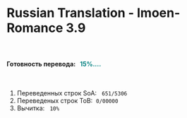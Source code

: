 # Russian Translation - Imoen-Romance 3.9 

<p>&nbsp;</p>
<h4><a id="user-content-план-перевода" class="anchor" href="https://github.com/arcanecoast/mod-translation-imoen-romance#%D0%BF%D0%BB%D0%B0%D0%BD-%D0%BF%D0%B5%D1%80%D0%B5%D0%B2%D0%BE%D0%B4%D0%B0" aria-hidden="true"></a>Готовность перевода: &nbsp;&nbsp;<code<span style="color: #008080;">15%....</span></h4></code>&nbsp;</li>
<ol>
<li>Переведенных строк SoA: &nbsp;&nbsp;<code>651/5306</code>&nbsp;</li>
<li>Переведеных строк ToB:&nbsp;&nbsp;<code>0/00000</code>&nbsp;</li>
<li>Вычитка: &nbsp;&nbsp;<code>10%</code>&nbsp;</li>
</ol>
